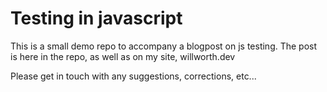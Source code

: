 # Testing in javascript

This is a small demo repo to accompany a blogpost on js testing.  The post is here in the repo, as well as on my site, willworth.dev

Please get in touch with any suggestions, corrections, etc...